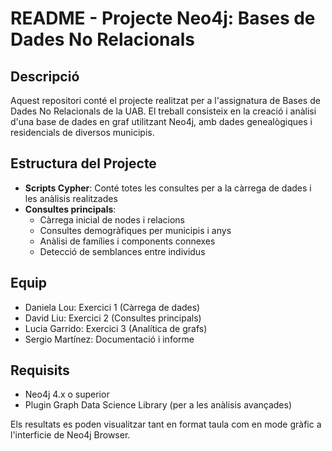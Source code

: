 # README - Projecte Neo4j: Bases de Dades No Relacionals

## Descripció
Aquest repositori conté el projecte realitzat per a l'assignatura de Bases de Dades No Relacionals de la UAB. El treball consisteix en la creació i anàlisi d'una base de dades en graf utilitzant Neo4j, amb dades genealògiques i residencials de diversos municipis.

## Estructura del Projecte
- **Scripts Cypher**: Conté totes les consultes per a la càrrega de dades i les anàlisis realitzades
- **Consultes principals**:
  - Càrrega inicial de nodes i relacions
  - Consultes demogràfiques per municipis i anys
  - Anàlisi de famílies i components connexes
  - Detecció de semblances entre individus

## Equip
- Daniela Lou: Exercici 1 (Càrrega de dades)
- David Liu: Exercici 2 (Consultes principals)
- Lucia Garrido: Exercici 3 (Analítica de grafs)
- Sergio Martínez: Documentació i informe

## Requisits
- Neo4j 4.x o superior
- Plugin Graph Data Science Library (per a les anàlisis avançades)

Els resultats es poden visualitzar tant en format taula com en mode gràfic a l'interficie de Neo4j Browser.
